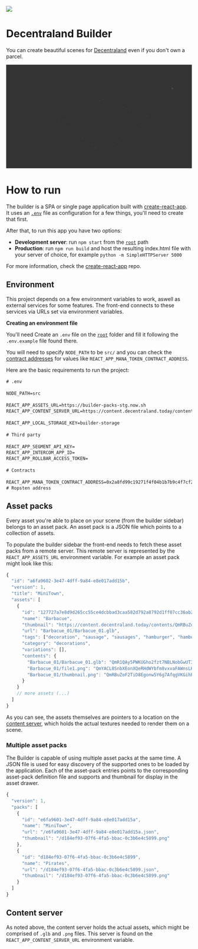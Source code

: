 ![](https://ui.decentraland.org/decentraland_128x128.png)

# Decentraland Builder

You can create beautiful scenes for [Decentraland](https://decentraland.org) even if you don't own a parcel.

![](https://github.com/decentraland/builder/blob/master/public/images/intro.gif)

# How to run

The builder is a SPA or single page application built with [create-react-app](https://github.com/facebook/create-react-app). It uses an [`.env`](#environment) file as configuration for a few things, you'll need to create that first.

After that, to run this app you have two options:

- **Development server**: run `npm start` from the [`root`](https://github.com/decentraland/builder/tree/master) path
- **Production**: run `npm run build` and host the resulting index.html file with your server of choice, for example `python -m SimpleHTTPServer 5000`

For more information, check the [create-react-app](https://github.com/facebook/create-react-app) repo.

## Environment

This project depends on a few environment variables to work, aswell as external services for some features.
The front-end connects to these services via URLs set via environment variables.

**Creating an environment file**

You'll need Create an `.env` file on the [`root`](https://github.com/decentraland/builder/tree/master) folder and fill it following the `.env.example` file found there.

You will need to specify `NODE_PATH` to be `src/` and you can check the [contract addresses](https://raw.githubusercontent.com/decentraland/contracts/gh-pages/addresses.json) for values like `REACT_APP_MANA_TOKEN_CONTRACT_ADDRESS`.

Here are the basic requirements to run the project:

```
# .env

NODE_PATH=src

REACT_APP_ASSETS_URL=https://builder-packs-stg.now.sh
REACT_APP_CONTENT_SERVER_URL=https://content.decentraland.today/contents

REACT_APP_LOCAL_STORAGE_KEY=builder-storage

# Third party

REACT_APP_SEGMENT_API_KEY=
REACT_APP_INTERCOM_APP_ID=
REACT_APP_ROLLBAR_ACCESS_TOKEN=

# Contracts

REACT_APP_MANA_TOKEN_CONTRACT_ADDRESS=0x2a8fd99c19271f4f04b1b7b9c4f7cf264b626edb # Ropsten address
```

## Asset packs

Every asset you're able to place on your scene (from the builder sidebar) belongs to an asset pack. An asset pack is a JSON file which points to a collection of assets.

To populate the builder sidebar the front-end needs to fetch these asset packs from a remote server. This remote server is represented by the `REACT_APP_ASSETS_URL` environment variable. For example an asset pack might look like this:

```javascript
{
  "id": "a6fa9602-3e47-4dff-9a84-e8e017add15b",
  "version": 1,
  "title": "MiniTown",
  "assets": [
    {
      "id": "127727a7e8d9d265cc55ce4dcbbad3caa582d792a8792d1ff07cc36ab2c3b045",
      "name": "Barbacue",
      "thumbnail": "https://content.decentraland.today/contents/QmRBuZoF2TiD8Egonw5Y6g7AfqgVKGihPwtE4pG5uxLtHX",
      "url": "Barbacue_01/Barbacue_01.glb",
      "tags": ["decoration", "sausage", "sausages", "hamburger", "hamburgers", "backyard", "eggplant", "charcoal", "fire"],
      "category": "decorations",
      "variations": [],
      "contents": {
        "Barbacue_01/Barbacue_01.glb": "QmR1QAy5PWKUGho2fzt7NBLNobGwUT3ghFz9DxXGoGLvQn",
        "Barbacue_01/file1.png": "QmYACL8SnbXEonXQeRHdWYbfm8vxvaFAWnsLHUaDG4ABp5",
        "Barbacue_01/thumbnail.png": "QmRBuZoF2TiD8Egonw5Y6g7AfqgVKGihPwtE4pG5uxLtHX"
      }
    }
    // more assets (...)
  ]
}
```

As you can see, the assets themselves are pointers to a location on the [content server](#content-server), which holds the actual textures needed to render them on a scene.

### Multiple asset packs

The Builder is capable of using multiple asset packs at the same time. A JSON file is used for easy discovery
of the supported ones to be loaded by the application.
Each of the asset-pack entries points to the corresponding asset-pack definition file and supports and
thumbnail for display in the asset drawer.

```javascript
{
  "version": 1,
  "packs": [
    {
      "id": "e6fa9601-3e47-4dff-9a84-e8e017add15a",
      "name": "MiniTown",
      "url": "/e6fa9601-3e47-4dff-9a84-e8e017add15a.json",
      "thumbnail": "/d184ef93-07f6-4fa5-bbac-0c3b6e4c5899.png"
    },
    {
      "id": "d184ef93-07f6-4fa5-bbac-0c3b6e4c5899",
      "name": "Pirates",
      "url": "/d184ef93-07f6-4fa5-bbac-0c3b6e4c5899.json",
      "thumbnail": "/d184ef93-07f6-4fa5-bbac-0c3b6e4c5899.png"
    }
  ]
}
```

## Content server

As noted above, the content server holds the actual assets, which might be comprised of `.glb` and `.png` files. This server is found on the `REACT_APP_CONTENT_SERVER_URL` environment variable.
